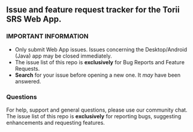 ## Issue and feature request tracker for the Torii SRS Web App.

### IMPORTANT INFORMATION
* Only submit Web App issues. Issues concerning the Desktop/Android (Java) app may be closed immediately.
* The issue list of this repo is **exclusively** for Bug Reports and Feature Requests.
* **Search** for your issue before opening a new one. It _may_ have been answered.

### Questions

For help, support and general questions, please use our community chat. The issue list of this repo is **exclusively** for reporting bugs, suggesting enhancements and requesting features.
